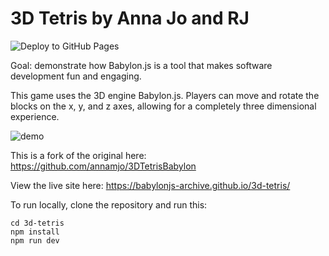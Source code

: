 # 3D Tetris by Anna Jo and RJ

![Deploy to GitHub Pages](https://github.com/babylonjs-archive/3d-tetris/actions/workflows/deploy.yml/badge.svg)

Goal: demonstrate how Babylon.js is a tool that makes software development fun and engaging.

This game uses the 3D engine Babylon.js. Players can move and rotate the blocks on the x, y, and z axes, allowing for a completely three dimensional experience.

![demo](https://media.giphy.com/media/dUBvCziRaLw7Ppeinl/giphy.gif)

This is a fork of the original here: <https://github.com/annamjo/3DTetrisBabylon>

View the live site here: <https://babylonjs-archive.github.io/3d-tetris/>

To run locally, clone the repository and run this:

    cd 3d-tetris
    npm install
    npm run dev
